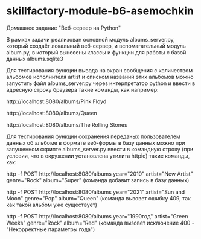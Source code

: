 # skillfactory-module-b6-asemochkin
Домашнее задание "Веб-сервер на Python"

В рамках задачи реализован основной модуль albums_server.py, который создаёт локальный веб-сервер, и вспомагательный модуль album.py, в который вынесены классы и функции для работы с базой данных albums.sqlite3

Для тестирования функции вывода на экран сообщения с количеством альбомов исполнителя artist и списком названий этих альбомов можно запустить файл albums_server.py через интерпретатор python и ввести в адресную строку браузера такие команды, как например:

http://localhost:8080/albums/Pink Floyd

http://localhost:8080/albums/Queen

http://localhost:8080/albums/The Rolling Stones

Для тестирования функции сохранения переданых пользователем данных об альбоме в формате веб-формы в базу данных можно при запущенном скрипте albums_server.py ввести в командную строку (при условии, что в окружении установлена утилита httpie) такие команды, как:

http -f POST http://localhost:8080/albums year="2010" artist="New Artist" genre="Rock" album="Super" (команда добавит запись в базу данных)

http -f POST http://localhost:8080/albums year="2021" artist="Sun and Moon" genre="Pop" album="Queen" (команда вызовет ошибку 409, так как такой альбом уже существует)

http -f POST http://localhost:8080/albums year="1990год" artist="Green Weeks" genre="Rock" album="Red" (команда вызовет исключение 400 - "Некорректные параметры года")
